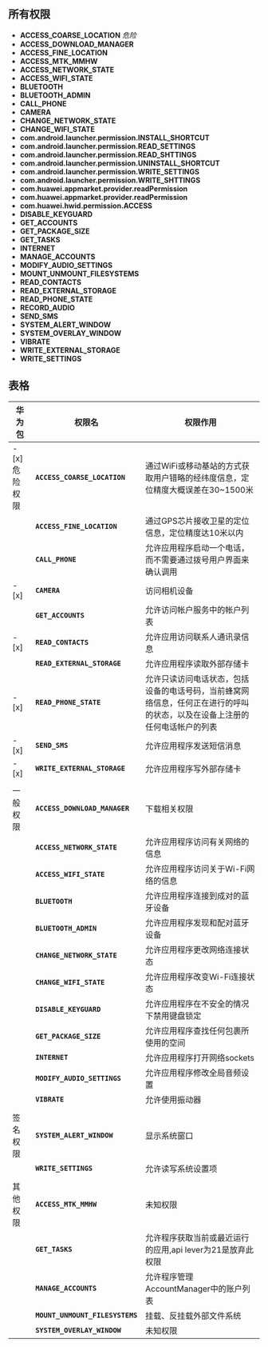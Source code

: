 ## 所有权限
* **ACCESS_COARSE_LOCATION** *危险*
* **ACCESS_DOWNLOAD_MANAGER** 
* **ACCESS_FINE_LOCATION**
* **ACCESS_MTK_MMHW**
* **ACCESS_NETWORK_STATE**
* **ACCESS_WIFI_STATE**
* **BLUETOOTH**
* **BLUETOOTH_ADMIN**
* **CALL_PHONE**
* **CAMERA**
* **CHANGE_NETWORK_STATE**
* **CHANGE_WIFI_STATE**
* **com.android.launcher.permission.INSTALL_SHORTCUT**
* **com.android.launcher.permission.READ_SETTINGS**
* **com.android.launcher.permission.READ_SHTTINGS**
* **com.android.launcher.permission.UNINSTALL_SHORTCUT**
* **com.android.launcher.permission.WRITE_SETTINGS**
* **com.android.launcher.permission.WRITE_SHTTINGS**
* **com.huawei.appmarket.provider.readPermission**
* **com.huawei.appmarket.provider.readPermission**
* **com.huawei.hwid.permission.ACCESS**
* **DISABLE_KEYGUARD**
* **GET_ACCOUNTS**
* **GET_PACKAGE_SIZE**
* **GET_TASKS**
* **INTERNET**
* **MANAGE_ACCOUNTS**
* **MODIFY_AUDIO_SETTINGS**
* **MOUNT_UNMOUNT_FILESYSTEMS**
* **READ_CONTACTS**
* **READ_EXTERNAL_STORAGE**
* **READ_PHONE_STATE**
* **RECORD_AUDIO**
* **SEND_SMS**
* **SYSTEM_ALERT_WINDOW**
* **SYSTEM_OVERLAY_WINDOW**
* **VIBRATE**
* **WRITE_EXTERNAL_STORAGE**
* **WRITE_SETTINGS**


## 表格
| 华为包         | 权限名                          | 权限作用                                                                                                                   |
| -------------- | ------------------------------- | -------------------------------------------------------------------------------------------------------------------------- |
| - [x] 危险权限 | **`ACCESS_COARSE_LOCATION`**    | 通过WiFi或移动基站的方式获取用户错略的经纬度信息，定位精度大概误差在30~1500米                                              |
|                | **`ACCESS_FINE_LOCATION`**      | 通过GPS芯片接收卫星的定位信息，定位精度达10米以内                                                                          |
|                | **`CALL_PHONE`**                | 允许应用程序启动一个电话，而不需要通过拨号用户界面来确认调用                                                               |
| - [x]          | **`CAMERA`**                    | 访问相机设备                                                                                                               |
|                | **`GET_ACCOUNTS`**              | 允许访问帐户服务中的帐户列表                                                                                               |
| - [x]          | **`READ_CONTACTS`**             | 允许应用访问联系人通讯录信息                                                                                               |
|                | **`READ_EXTERNAL_STORAGE`**     | 允许应用程序读取外部存储卡                                                                                                 |
| - [x]          | **`READ_PHONE_STATE`**          | 允许只读访问电话状态，包括设备的电话号码，当前蜂窝网络信息，任何正在进行的呼叫的状态，以及在设备上注册的任何电话帐户的列表 |  | **`RECORD_AUDIO`** | 允许应用程序录制音频 |
| - [x]          | **`SEND_SMS`**                  | 允许应用程序发送短信消息                                                                                                   |
| - [x]          | **`WRITE_EXTERNAL_STORAGE`**    | 允许应用程序写外部存储卡                                                                                                   |
|                |                                 |                                                                                                                            |
| 一般权限       | **`ACCESS_DOWNLOAD_MANAGER`**   | 下载相关权限                                                                                                               |
|                | **`ACCESS_NETWORK_STATE`**      | 允许应用程序访问有关网络的信息                                                                                             |
|                | **`ACCESS_WIFI_STATE`**         | 允许应用程序访问关于Wi-Fi网络的信息                                                                                        |
|                | **`BLUETOOTH`**                 | 允许应用程序连接到成对的蓝牙设备                                                                                           |
|                | **`BLUETOOTH_ADMIN`**           | 允许应用程序发现和配对蓝牙设备                                                                                             |
|                | **`CHANGE_NETWORK_STATE`**      | 允许应用程序更改网络连接状态                                                                                               |
|                | **`CHANGE_WIFI_STATE`**         | 允许应用程序改变Wi-Fi连接状态                                                                                              |
|                | **`DISABLE_KEYGUARD`**          | 允许应用程序在不安全的情况下禁用键盘锁定                                                                                   |
|                | **`GET_PACKAGE_SIZE`**          | 允许应用程序查找任何包裹所使用的空间                                                                                       |
|                | **`INTERNET`**                  | 允许应用程序打开网络sockets                                                                                                |
|                | **`MODIFY_AUDIO_SETTINGS`**     | 允许应用程序修改全局音频设置                                                                                               |
|                | **`VIBRATE`**                   | 允许使用振动器                                                                                                             |
|                |                                 |                                                                                                                            |
| 签名权限       | **`SYSTEM_ALERT_WINDOW`**       | 显示系统窗口                                                                                                               |
|                | **`WRITE_SETTINGS`**            | 允许读写系统设置项                                                                                                         |
|                |                                 |                                                                                                                            |
| 其他权限       | **`ACCESS_MTK_MMHW`**           | 未知权限                                                                                                                   |
|                | **`GET_TASKS`**                 | 允许程序获取当前或最近运行的应用,api lever为21是放弃此权限                                                                 |
|                | **`MANAGE_ACCOUNTS`**           | 允许程序管理AccountManager中的账户列表                                                                                     |
|                | **`MOUNT_UNMOUNT_FILESYSTEMS`** | 挂载、反挂载外部文件系统                                                                                                   |
|                | **`SYSTEM_OVERLAY_WINDOW`**     | 未知权限                                                                                                                   |
